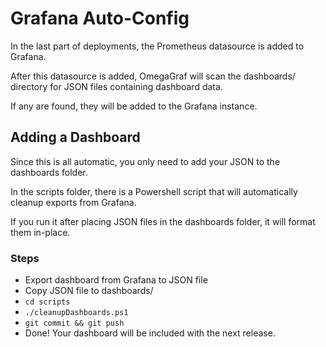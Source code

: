# Grafana Auto-Config

In the last part of deployments, the Prometheus datasource is added to Grafana.

After this datasource is added, OmegaGraf will scan the dashboards/ directory for JSON files containing dashboard data.

If any are found, they will be added to the Grafana instance.

## Adding a Dashboard

Since this is all automatic, you only need to add your JSON to the dashboards folder.

In the scripts folder, there is a Powershell script that will automatically cleanup exports from Grafana.

If you run it after placing JSON files in the dashboards folder, it will format them in-place.

### Steps

- Export dashboard from Grafana to JSON file
- Copy JSON file to dashboards/
- `cd scripts`
- `./cleanupDashboards.ps1`
- `git commit && git push`
- Done! Your dashboard will be included with the next release.

